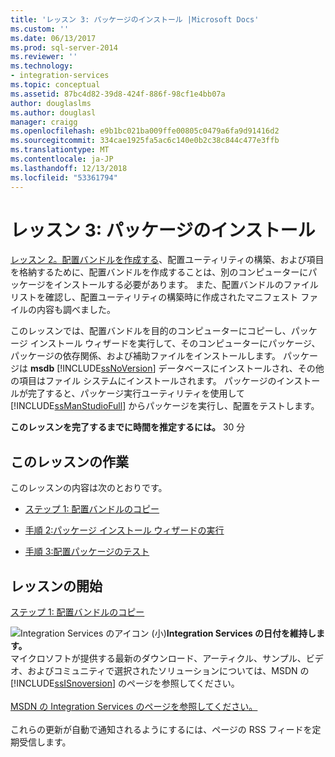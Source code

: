 ```yaml
---
title: 'レッスン 3: パッケージのインストール |Microsoft Docs'
ms.custom: ''
ms.date: 06/13/2017
ms.prod: sql-server-2014
ms.reviewer: ''
ms.technology:
- integration-services
ms.topic: conceptual
ms.assetid: 87bc4d82-39d8-424f-886f-98cf1e4bb07a
author: douglaslms
ms.author: douglasl
manager: craigg
ms.openlocfilehash: e9b1bc021ba009ffe00805c0479a6fa9d91416d2
ms.sourcegitcommit: 334cae1925fa5ac6c140e0b2c38c844c477e3ffb
ms.translationtype: MT
ms.contentlocale: ja-JP
ms.lasthandoff: 12/13/2018
ms.locfileid: "53361794"
---
```

# <a name="lesson-3-installing-packages"></a>レッスン 3: パッケージのインストール
  [レッスン 2。配置バンドルを作成する](../integration-services/lesson-2-create-the-deployment-bundle-in-ssis.md)、配置ユーティリティの構築、および項目を格納するために、配置バンドルを作成することは、別のコンピューターにパッケージをインストールする必要があります。 また、配置バンドルのファイル リストを確認し、配置ユーティリティの構築時に作成されたマニフェスト ファイルの内容も調べました。  
  
 このレッスンでは、配置バンドルを目的のコンピューターにコピーし、パッケージ インストール ウィザードを実行して、そのコンピューターにパッケージ、パッケージの依存関係、および補助ファイルをインストールします。 パッケージは **msdb** [!INCLUDE[ssNoVersion](../includes/ssnoversion-md.md)] データベースにインストールされ、その他の項目はファイル システムにインストールされます。 パッケージのインストールが完了すると、パッケージ実行ユーティリティを使用して [!INCLUDE[ssManStudioFull](../includes/ssmanstudiofull-md.md)] からパッケージを実行し、配置をテストします。  
  
 **このレッスンを完了するまでに時間を推定するには。** 30 分  
  
## <a name="lesson-tasks"></a>このレッスンの作業  
 このレッスンの内容は次のとおりです。  
  
-   [ステップ 1: 配置バンドルのコピー](../integration-services/lesson-3-1-copying-the-deployment-bundle.md)  
  
-   [手順 2:パッケージ インストール ウィザードの実行](../integration-services/lesson-3-2-running-the-package-installation-wizard.md)  
  
-   [手順 3:配置パッケージのテスト](../integration-services/lesson-3-3-testing-the-deployed-packages.md)  
  
## <a name="start-the-lesson"></a>レッスンの開始  
 [ステップ 1: 配置バンドルのコピー](../integration-services/lesson-3-1-copying-the-deployment-bundle.md)  
  
![Integration Services のアイコン (小)](media/dts-16.gif "Integration Services アイコン (小)")**Integration Services の日付を維持します。**<br /> マイクロソフトが提供する最新のダウンロード、アーティクル、サンプル、ビデオ、およびコミュニティで選択されたソリューションについては、MSDN の [!INCLUDE[ssISnoversion](../includes/ssisnoversion-md.md)] のページを参照してください。<br /><br /> [MSDN の Integration Services のページを参照してください。](https://go.microsoft.com/fwlink/?LinkId=136655)<br /><br /> これらの更新が自動で通知されるようにするには、ページの RSS フィードを定期受信します。  
  
  
